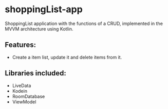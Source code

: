 # shoppingList-app
ShoppingList application with the functions of a CRUD, implemented in the MVVM architecture using Kotlin.


## Features:

- Create a item list, update it and delete items from it.

## Libraries included:

- LiveData
- Kodein
- RoomDatabase
- ViewModel 


